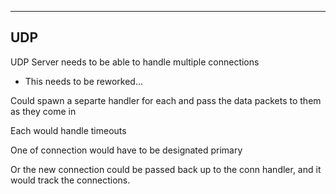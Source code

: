 -------
  UDP
-------


UDP Server needs to be able to handle multiple connections
   - This needs to be reworked...

Could spawn a separte handler for each and pass the data packets to them as they come in

Each would handle timeouts

One of connection would have to be designated primary

Or the new connection could be passed back up to the conn handler, and it would track the connections.

